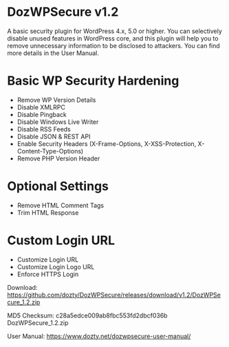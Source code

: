 # DozWPSecure v1.2
A basic security plugin for WordPress 4.x, 5.0 or higher. You can selectively disable unused features in WordPress core, and this plugin will help you to remove unnecessary information to be disclosed to attackers. You can find more details in the User Manual.


Basic WP Security Hardening
============================
- Remove WP Version Details
- Disable XMLRPC
- Disable Pingback
- Disable Windows Live Writer
- Disable RSS Feeds
- Disable JSON & REST API
- Enable Security Headers (X-Frame-Options, X-XSS-Protection, X-Content-Type-Options)
- Remove PHP Version Header

Optional Settings
==================
- Remove HTML Comment Tags
- Trim HTML Response

Custom Login URL
=================
- Customize Login URL
- Customize Login Logo URL
- Enforce HTTPS Login



Download: https://github.com/dozty/DozWPSecure/releases/download/v1.2/DozWPSecure_1.2.zip

MD5 Checksum:
c28a5edce009ab8fbc553fd2dbcf036b  DozWPSecure_1.2.zip

User Manual:
https://www.dozty.net/dozwpsecure-user-manual/
